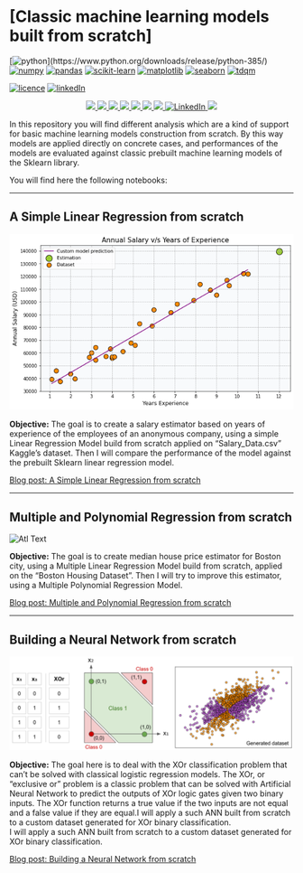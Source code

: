 # [Classic machine learning models built from scratch]

[![python](https://img.shields.io/badge/python-3.8.5-brightgreen?)](https://www.python.org/downloads/release/python-385/)
[![numpy](https://img.shields.io/badge/numpy-1.20.1-brightgreen)](https://numpy.org/devdocs/release/1.20.1-notes.html)
[![pandas](https://img.shields.io/badge/pandas-1.2.2-brightgreen)]()
[![scikit-learn](https://img.shields.io/badge/scikit--learn-0.24.1-brightgreen)]()
[![matplotlib](https://img.shields.io/badge/matplotlib-3.3.4-brightgreen)]()
[![seaborn](https://img.shields.io/badge/seaborn-0.11.1-brightgreen)]()
[![tdqm](https://img.shields.io/badge/tdqm-4.50.2-brightgreen)]()

[![licence](https://img.shields.io/badge/licence-MIT-yellow)](https://github.com/Domsdev/Data-science-blog/blob/main/MIT%20Licence.md) [![linkedIn](https://img.shields.io/badge/-LinkedIn%20-blue)](https://www.linkedin.com/in/dominique-pothin-dev/)

<p align="center">
    <a href="https://www.python.org/downloads/release/python-385/">
        <img src="https://img.shields.io/badge/python-3.8.5-brightgreen">
    </a>
    <a href="https://www.python.org/downloads/release/python-385/">
        <img src="https://img.shields.io/badge/python-3.8.5-brightgreen">
    </a>
    <a href="https://www.python.org/downloads/release/python-385/">
        <img src="https://img.shields.io/badge/python-3.8.5-brightgreen">
    </a>
    <a href="https://www.python.org/downloads/release/python-385/">
        <img src="https://img.shields.io/badge/python-3.8.5-brightgreen">
    </a>
    <a href="https://www.python.org/downloads/release/python-385/">
        <img src="https://img.shields.io/badge/python-3.8.5-brightgreen">
    </a>
    <a href="https://www.python.org/downloads/release/python-385/">
        <img src="https://img.shields.io/badge/python-3.8.5-brightgreen">
    </a>
    <a href="https://www.python.org/downloads/release/python-385/">
        <img src="https://img.shields.io/badge/python-3.8.5-brightgreen">
    </a>
    <a href="https://www.linkedin.com/in/dominique-pothin-dev/">
        <img src="https://img.shields.io/badge/LinkedIn-blue.svg?logo=#0077B5" alt="LinkedIn">
    </a>
    <a href="https://github.com/Domsdev/Data-science-blog/blob/main/MIT%20Licence.md">
        <img src="https://img.shields.io/badge/licence-MIT-yellow">
    </a>
</p>


In this repository you will find different analysis which are a kind of support for basic machine learning models construction from scratch. By this way models are applied directly on concrete cases, and performances of the models are evaluated against classic prebuilt machine learning models of the Sklearn library.

You will find here the following notebooks:

---

## A Simple Linear Regression from scratch 

![png](img/linear_regression.png)

**Objective:** The goal is to create a salary estimator based on years of experience of the employees of an anonymous company, using a simple Linear Regression Model build from scratch applied on “Salary_Data.csv” Kaggle’s dataset. Then I will compare the performance of the model against the prebuilt Sklearn linear regression model.<br/>

<a href="https://domsdev.github.io/Data-science-blog/post/a_simple_linear_regression_from_scratch/">Blog post: A Simple Linear Regression from scratch</a>

---

## Multiple and Polynomial Regression from scratch

![Atl Text](img/animation.gif)

**Objective:** The goal is to create median house price estimator for Boston city, using a Multiple Linear Regression Model build from scratch, applied on the “Boston Housing Dataset”. Then I will try to improve this estimator, using a Multiple Polynomial Regression Model.<br/>

<a href="https://domsdev.github.io/Data-science-blog/post/multiple_and_polynomial_regression_from_scratch/">Blog post: Multiple and Polynomial Regression from scratch</a>

---

## Building a Neural Network from scratch

![png](img/xor_example.png)

**Objective:** The goal here is to deal with the XOr classification problem that can’t be solved with classical logistic regression models. The XOr, or “exclusive or” problem is a classic problem that can be solved with Artificial Neural Network to predict the outputs of XOr logic gates given two binary inputs. The XOr function returns a true value if the two inputs are not equal and a false value if they are equal.I will apply a such ANN built from scratch to a custom dataset generated for XOr binary classification.<br/>
I will apply a such ANN built from scratch to a custom dataset generated for XOr binary classification.<br/>

<a href="https://domsdev.github.io/Data-science-blog/post/building_a_neural_network_from_scratch/">Blog post: Building a Neural Network from scratch</a>

